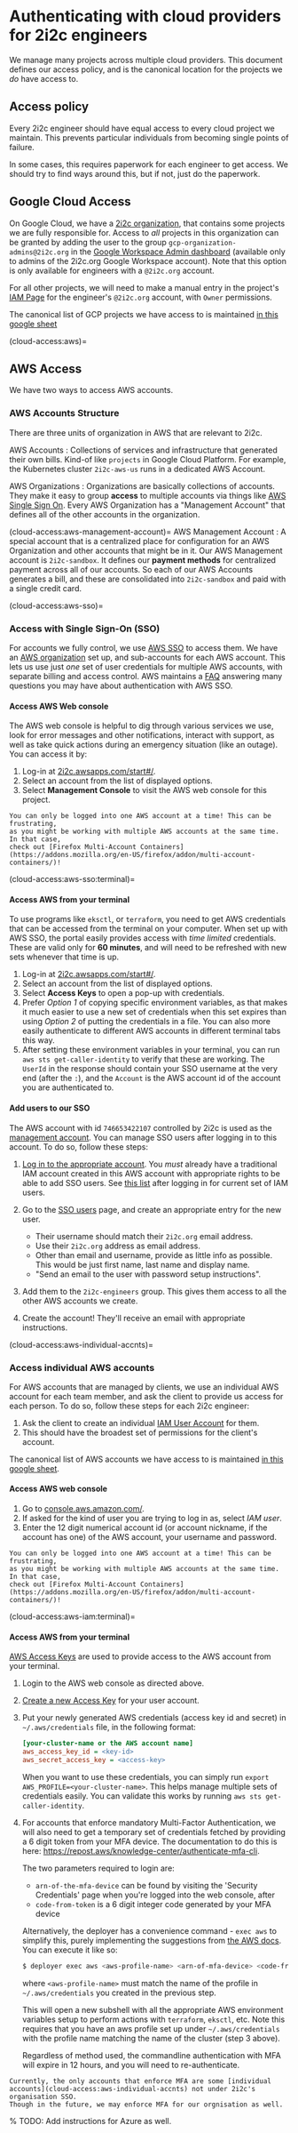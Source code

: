 # Authenticating with cloud providers for 2i2c engineers

We manage many projects across multiple cloud providers. This
document defines our access policy, and is the canonical location
for the projects we *do* have access to.

## Access policy

Every 2i2c engineer should have equal access to every cloud project
we maintain. This prevents particular individuals from becoming
single points of failure.

In some cases, this requires paperwork for each engineer to get
access. We should try to find ways around this, but if not,
just do the paperwork.

## Google Cloud Access

On Google Cloud, we have a [2i2c organization](https://console.cloud.google.com/projectselector2/home/dashboard?organizationId=184174754493&supportedpurview=project),
that contains some projects we are fully responsible for.
Access to *all* projects in this organization can be granted by
adding the user to the group `gcp-organization-admins@2i2c.org` in the [Google Workspace Admin dashboard](https://admin.google.com/ac/users) (available only to admins of the 2i2c.org Google Workspace account).
Note that this option is only available for engineers with a `@2i2c.org`
account.

For all other projects, we will need to make a manual entry in the project's [IAM Page](https://console.cloud.google.com/iam-admin/iam) for the engineer's `@2i2c.org` account, with `Owner` permissions.

The canonical list of GCP projects we have access to is maintained [in this google sheet](https://docs.google.com/spreadsheets/d/1NSaAKLG2_njXxs6JlGUAhSWeHONz9QSGLVwEK790IZo/edit#gid=846555027)

(cloud-access:aws)=
## AWS Access

We have two ways to access AWS accounts.

### AWS Accounts Structure

There are three units of organization in AWS that are relevant to 2i2c.

AWS Accounts
: Collections of services and infrastructure that generated their own bills. Kind-of like `projects` in Google Cloud Platform. For example, the Kubernetes cluster `2i2c-aws-us` runs in a dedicated AWS Account.

AWS Organizations
: Organizations are basically collections of accounts. They make it easy to group **access** to multiple accounts via things like [AWS Single Sign On](cloud-access:aws-sso). Every AWS Organization has a "Management Account" that defines all of the other accounts in the organization.

(cloud-access:aws-management-account)=
AWS Management Account
: A special account that is a centralized place for configuration for an AWS Organization and other accounts that might be in it. Our AWS Management account is `2i2c-sandbox`. It defines our **payment methods** for centralized payment across all of our accounts. So each of our AWS Accounts generates a bill, and these are consolidated into `2i2c-sandbox` and paid with a single credit card.


(cloud-access:aws-sso)=
### Access with Single Sign-On (SSO)

For accounts we fully control, we use [AWS SSO](https://aws.amazon.com/single-sign-on/)
to access them.
We have an [AWS organization](https://aws.amazon.com/organizations/) set up, and sub-accounts for each AWS account.
This lets us use just *one* set of user credentials for multiple AWS accounts, with
separate billing and access control. AWS maintains a [FAQ](https://aws.amazon.com/single-sign-on/faqs/)
answering many questions you may have about authentication with AWS SSO.

#### Access AWS Web console

The AWS web console is helpful to dig through various services we use, look for
error messages and other notifications, interact with support, as well as take
quick actions during an emergency situation (like an outage). You can access it by:

1. Log-in at [2i2c.awsapps.com/start#/](https://2i2c.awsapps.com/start#/).
2. Select an account from the list of displayed options.
3. Select **Management Console** to visit the AWS web console for this project.

```{note}
You can only be logged into one AWS account at a time! This can be frustrating,
as you might be working with multiple AWS accounts at the same time. In that case,
check out [Firefox Multi-Account Containers](https://addons.mozilla.org/en-US/firefox/addon/multi-account-containers/)!
```

(cloud-access:aws-sso:terminal)=
#### Access AWS from your terminal

To use programs like `eksctl`, or `terraform`, you need to get AWS credentials that
can be accessed from the terminal on your computer. When set up with AWS SSO, the portal
easily provides access with *time limited* credentials. These are valid only for **60 minutes**,
and will need to be refreshed with new sets whenever that time is up.

1. Log-in at [2i2c.awsapps.com/start#/](https://2i2c.awsapps.com/start#/).
2. Select an account from the list of displayed options.
3. Select **Access Keys** to open a pop-up with credentials.
4. Prefer *Option 1* of copying specific environment variables, as that makes it much
   easier to use a new set of credentials when this set expires than using *Option 2* of
   putting the credentials in a file. You can also more easily authenticate to different
   AWS accounts in different terminal tabs this way.
5. After setting these environment variables in your terminal, you can run
   `aws sts get-caller-identity` to verify that these are working. The `UserId` in the
   response should contain your SSO username at the very end (after the `:`), and the
   `Account` is the AWS account id of the account you are authenticated to.

#### Add users to our SSO

The AWS account with id `746653422107` controlled by 2i2c is used as the
[management account](https://docs.aws.amazon.com/organizations/latest/userguide/orgs_getting-started_concepts.html).
You can manage SSO users after logging in to this account.
To do so, follow these steps:

1. [Log in to the appropriate account](https://746653422107.signin.aws.amazon.com/console).
   You *must* already have a traditional IAM account created in this AWS account with
   appropriate rights to be able to add SSO users. See [this list](https://console.aws.amazon.com/iamv2/home?region=us-east-1#/users)
   after logging in for current set of IAM users.
2. Go to the [SSO users](https://console.aws.amazon.com/singlesignon/identity/home?region=us-east-1#!/users)
   page, and create an appropriate entry for the new user.

   - Their username should match their `2i2c.org` email address.
   - Use their `2i2c.org` address as email address.
   - Other than email and username, provide as little info as possible. This would be
      just first name, last name and display name.
   - "Send an email to the user with password setup instructions".
3. Add them to the `2i2c-engineers` group. This gives them access to all the other
   AWS accounts we create.
4. Create the account! They'll receive an email with appropriate instructions.

(cloud-access:aws-individual-accnts)=
### Access individual AWS accounts

For AWS accounts that are managed by clients, we use an individual AWS account for each team member, and ask the client to provide us access for each person.
To do so, follow these steps for each 2i2c engineer:

1. Ask the client to create an individual [IAM User Account](https://docs.aws.amazon.com/IAM/latest/UserGuide/id_users.html) for them.
2. This should have the broadest set of permissions for the client's account.

The canonical list of AWS accounts we have access to is maintained [in this google sheet](https://docs.google.com/spreadsheets/d/1NSaAKLG2_njXxs6JlGUAhSWeHONz9QSGLVwEK790IZo/edit#gid=537065664).

#### Access AWS web console

1. Go to [console.aws.amazon.com/](https://console.aws.amazon.com/).
2. If asked for the kind of user you are trying to log in as, select *IAM user*.
3. Enter the 12 digit numerical account id (or account nickname, if the account has
   one) of the AWS account, your username and password.

```{note}
You can only be logged into one AWS account at a time! This can be frustrating,
as you might be working with multiple AWS accounts at the same time. In that case,
check out [Firefox Multi-Account Containers](https://addons.mozilla.org/en-US/firefox/addon/multi-account-containers/)!
```

(cloud-access:aws-iam:terminal)=
#### Access AWS from your terminal

[AWS Access Keys](https://docs.aws.amazon.com/IAM/latest/UserGuide/id_credentials_access-keys.html)
are used to provide access to the AWS account from your terminal.

1. Login to the AWS web console as directed above.
2. [Create a new Access Key](https://docs.aws.amazon.com/IAM/latest/UserGuide/id_credentials_access-keys.html#Using_CreateAccessKey)
   for your user account.
3. Put your newly generated AWS credentials (access key id and secret) in `~/.aws/credentials` file, in the following
   format:

   ```ini
   [your-cluster-name or the AWS account name]
   aws_access_key_id = <key-id>
   aws_secret_access_key = <access-key>
   ```

   When you want to use these credentials, you can simply run `export AWS_PROFILE=<your-cluster-name>`.
   This helps manage multiple sets of credentials easily. You can validate this works by running
   `aws sts get-caller-identity`.

4. For accounts that enforce mandatory Multi-Factor Authentication, we will also
   need to get a temporary set of credentials fetched by providing a 6 digit
   token from your MFA device. The documentation to do this is here: <https://repost.aws/knowledge-center/authenticate-mfa-cli>.

   The two parameters required to login are:

    - `arn-of-the-mfa-device` can be found by visiting the 'Security Credentials' page when you're logged into the web console, after 
    - `code-from-token` is a 6 digit integer code generated by your MFA device

   Alternatively, the deployer has a convenience command - `exec aws`
   to simplify this, purely implementing the suggestions from
   [the AWS docs](https://repost.aws/knowledge-center/authenticate-mfa-cli).
   You can execute it like so:
   
   ```bash
   $ deployer exec aws <aws-profile-name> <arn-of-mfa-device> <code-from-token>
   ```

   where `<aws-profile-name>` must match the name of the profile in `~/.aws/credentials`
   you created in the previous step.

   This will open a new subshell with all the appropriate AWS environment
   variables setup to perform actions with `terraform`, `eksctl`, etc. Note
   this requires that you have an aws profile set up under `~/.aws/credentials`
   with the profile name matching the name of the cluster (step 3 above).

   Regardless of method used, the commandline authentication with MFA will
   expire in 12 hours, and you will need to re-authenticate.

```{note}
Currently, the only accounts that enforce MFA are some [individual accounts](cloud-access:aws-individual-accnts) not under 2i2c's organisation SSO.
Though in the future, we may enforce MFA for our orgnisation as well.
```

% TODO: Add instructions for Azure as well.
